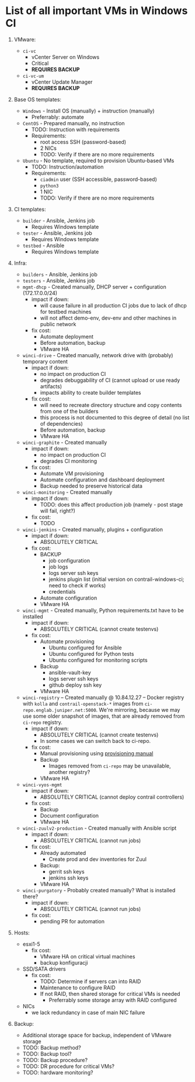 # List of all important VMs in Windows CI

1. VMware:
    * `ci-vc`
        * vCenter Server on Windows
        * Critical
        * __REQUIRES BACKUP__
    * `ci-vc-um`
        * vCenter Update Manager
        * __REQUIRES BACKUP__

2. Base OS templates:
    * `Windows` - Install OS (manually) + instruction (manually)
        * Preferrably: automate
    * `CentOS` - Prepared manually, no instruction
        * TODO: Instruction with requirements
        * Requirements:
            * root access SSH (password-based)
            * 2 NICs
            * TODO: Verify if there are no more requirements
    * `Ubuntu` - No template, required to provision Ubuntu-based VMs
        * TODO: Instruction/automation
        * Requirements:
            * `ciadmin` user (SSH accessible, password-based)
            * `python3`
            * 1 NIC
            * TODO: Verify if there are no more requirements

3. CI templates:
    * `builder` - Ansible, Jenkins job
        * Requires Windows template
    * `tester` - Ansible, Jenkins job
        * Requires Windows template 
    * `testbed` - Ansible
        * Requires Windows template

4. Infra:
    * `builders` - Ansible, Jenkins job
    * `testers` - Ansible, Jenkins job
    * `mgmt-dhcp` - Created manually, DHCP server + configuration (172.17.0.0/24)
        * impact if down:
            * will cause failure in all production CI jobs due to lack of dhcp for testbed machines
            * will not affect demo-env, dev-env and other machines in public network
        * fix cost:
            * Automate deployment
            * Before automation, backup
            * VMware HA
    * `winci-drive` - Created manually, network drive with (probably) temporary content
        * impact if down: 
            * no impact on production CI
            * degrades debuggability of CI (cannot upload or use ready artifacts)
            * impacts ability to create builder templates
        * fix cost:
            * will need to recreate directory structure and copy contents from one of the builders
            * this process is not documented to this degree of detail (no list of dependencies)
            * Before automation, backup
            * VMware HA
    * `winci-graphite` - Created manually
        * impact if down:
            * no impact on production CI
            * degrades CI monitoring
        * fix cost:
            * Automate VM provisioning
            * Automate configuration and dashboard deployment
            * Backup needed to preserve historical data
    * `winci-monitoring` - Created manually
        * impact if down:
            * TODO: does this affect production job (namely - post stage will fail, right?)
        * fix cost:
            * TODO
    * `winci-jenkins` - Created manually, plugins + configuration
        * impact if down:
            * ABSOLUTELY CRITICAL
        * fix cost:
            * BACKUP
                * job configuration
                * job logs
                * logs server ssh keys
                * jenkins plugin list (initial version on contrail-windows-ci; need to check if works)
                * credentials
            * Automate configuration
            * VMware HA
    * `winci-mgmt` - Created manually, Python requirements.txt have to be installed
        * impact if down:
            * ABSOLUTELY CRITICAL (cannot create testenvs)
        * fix cost:
            * Automate provisioning 
                * Ubuntu configured for Ansible
                * Ubuntu configured for Python tests
                * Ubuntu configured for monitoring scripts
            * Backup
                * ansible-vault-key
                * logs server ssh keys
                * github deploy ssh key
            * VMware HA
    * `winci-registry` – Created manually @ 10.84.12.27 –
      Docker registry with `kolla` and `contrail-openstack-*` images
      from `ci-repo.englab.juniper.net:5000`.
      We're mirroring, because we may use some older snapshot
      of images, that are already removed from `ci-repo` registry.
        * impact if down:
            * ABSOLUTELY CRITICAL (cannot create testenvs)
            * In some cases we can switch back to ci-repo.
        * fix cost:
            * Manual provisioning using [provisioning manual][docker-registry-provisioning]
            * Backup
                * Images removed from `ci-repo` may be unavailable, another registry?
            * VMware HA
    * `winci-vyos-mgmt`
        * impact if down:
            * ABSOLUTELY CRITICAL (cannot deploy contrail controllers)
        * fix cost:
            * Backup
            * Document configuration
            * VMware HA
    * `winci-zuulv2-production` - Created manually with Ansible script
        * impact if down:
            * ABSOLUTELY CRITICAL (cannot run jobs)
        * fix cost:
            * Already automated
                * Create prod and dev inventories for Zuul
            * Backup:
                * gerrit ssh keys
                * jenkins ssh keys
            * VMware HA
    * `winci-purgatory` - Probably created manually? What is installed there?
        * impact if down:
            * ABSOLUTELY CRITICAL (cannot run jobs)
        * fix cost:
            * pending PR for automation

5. Hosts:
    * esxi1-5
        * fix cost:
            * VMware HA on critical virtual machines
            * backup konfiguracji
    * SSD/SATA drivers
        * fix cost:
            * TODO: Determine if servers can into RAID
            * Maintenance to configure RAID
            * If not RAID, then shared storage for critical VMs is needed
                * Preferrably some storage array with RAID configured
    * NICs
        * we lack redundancy in case of main NIC failure

6. Backup:
    * Additional storage space for backup, independent of VMware storage
    * TODO: Backup method?
    * TODO: Backup tool?
    * TODO: Backup procedure?
    * TODO: DR procedure for critical VMs?
    * TODO: hardware monitoring?

[docker-registry-provisioning]: Docker_registry_provisioning.md
